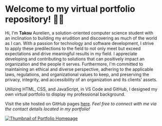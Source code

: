 # Welcome to my virtual portfolio repository! 👋🏾

Hi, I'm **Takou** Aurelien, a solution-oriented computer science student with an inclination to building my erudition and discovering as much of the world as I can. With a passion for technology and software development, I strive to apply these predilections to the field to not only meet but exceed expectations and drive meaningful results in my field. I appreciate developing and contributing to solutions that can positively impact an organization and the people it serves. Furthermore, I'm committed to maintaining an ethical and diverse perspective, adhering to the applicable laws, regulations, and organizational values to keep, and preserving the privacy, integrity, and accessibility of an organization and its clients’ assets.

Utilizing HTML, CSS, and JavaScript, in VS Code and GitHub, I designed my own virtual portfolio to display my professional background.

Visit the site hosted on GitHub pages [here](https://tmadeline.github.io/). 
*Feel free to connect with me via the contact details located in my portfolio!*

[![Thumbnail of Portfolio Homepage](static/preview3.png)](https://tmadeline.github.io/)
